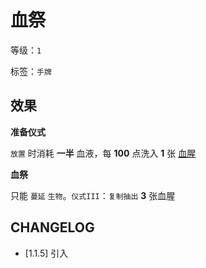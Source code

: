 # 血祭

等级：`1`

标签：`手牌`

## 效果

**准备仪式**

`放置` 时消耗 **一半** 血液，每 **100** 点洗入 **1** 张 [血腥](../卡牌组/血腥.md)

**血祭**

只能 `蔓延` `生物`。`仪式III`：`复制抽出` **3** 张血腥

## CHANGELOG

- [1.1.5] 引入

